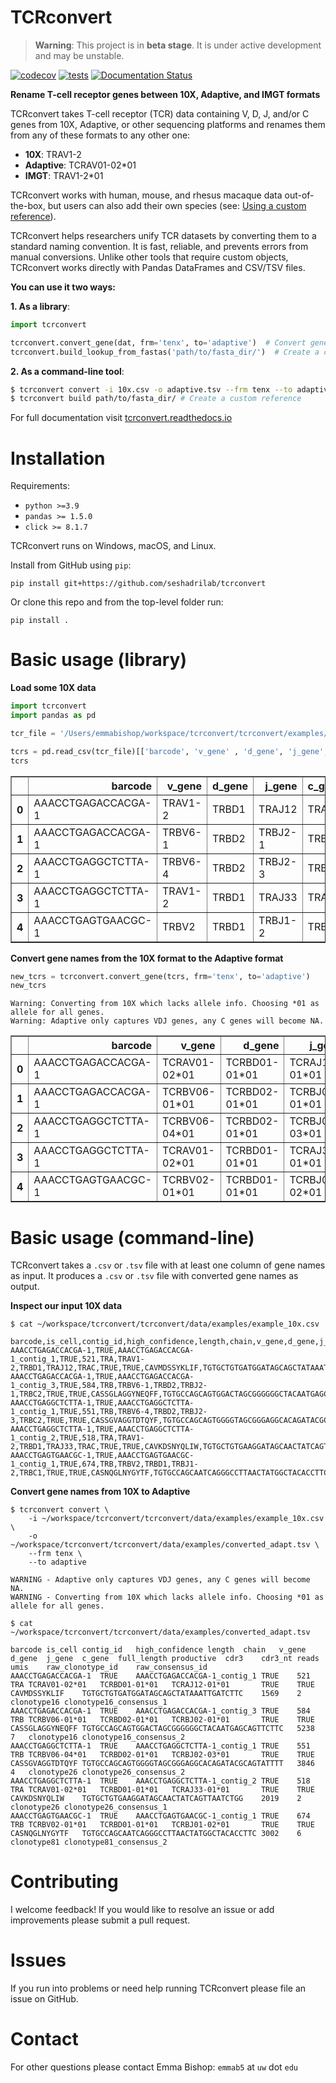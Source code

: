 # TCRconvert

> **Warning**: This project is in **beta stage**. It is under active development and may be unstable.

[![codecov](https://codecov.io/github/seshadrilab/tcrconvert/graph/badge.svg?token=BA25XH6BS2)](https://codecov.io/github/seshadrilab/tcrconvert)
[![tests](https://github.com/seshadrilab/tcrconvert/actions/workflows/pytest.yml/badge.svg)](https://github.com/seshadrilab/tcrconvert/actions/workflows/pytest.yml)
[![Documentation Status](https://readthedocs.org/projects/tcrconvert/badge/?version=latest)](https://tcrconvert.readthedocs.io/en/latest/?badge=latest)

**Rename T-cell receptor genes between 10X, Adaptive, and IMGT formats**

TCRconvert takes T-cell receptor (TCR) data containing V, D, J, and/or C genes from 10X, Adaptive, or other sequencing platforms and renames them from any of these formats to any other one:

* **10X**: TRAV1-2
* **Adaptive**: TCRAV01-02*01
* **IMGT**: TRAV1-2*01

TCRconvert works with human, mouse, and rhesus macaque data out-of-the-box, but users can also add their own species (see: [Using a custom reference](https://tcrconvert.readthedocs.io/en/latest/usage.html#Using-a-custom-reference)).

TCRconvert helps researchers unify TCR datasets by converting them to a standard naming convention. It is fast, reliable, and prevents errors from manual conversions. Unlike other tools that require custom objects, TCRconvert works directly with Pandas DataFrames and CSV/TSV files.

**You can use it two ways:**

**1. As a library**:
```python
import tcrconvert

tcrconvert.convert_gene(dat, frm='tenx', to='adaptive')  # Convert gene names
tcrconvert.build_lookup_from_fastas('path/to/fasta_dir/')  # Create a custom reference
```

**2. As a command-line tool**:
```bash
$ tcrconvert convert -i 10x.csv -o adaptive.tsv --frm tenx --to adaptive # Convert gene names
$ tcrconvert build path/to/fasta_dir/ # Create a custom reference
```

For full documentation visit [tcrconvert.readthedocs.io](https://tcrconvert.readthedocs.io/en/latest/)

# Installation

Requirements:

* `python >=3.9`
* `pandas >= 1.5.0`
* `click >= 8.1.7`

TCRconvert runs on Windows, macOS, and Linux.

Install from GitHub using `pip`:

```
pip install git+https://github.com/seshadrilab/tcrconvert
```

Or clone this repo and from the top-level folder run:

```
pip install .
```

# Basic usage (library)

**Load some 10X data**


```python
import tcrconvert
import pandas as pd

tcr_file = '/Users/emmabishop/workspace/tcrconvert/tcrconvert/examples/example_10x.csv'

tcrs = pd.read_csv(tcr_file)[['barcode', 'v_gene' , 'd_gene', 'j_gene', 'c_gene', 'cdr3']]
tcrs
```





<div>
<table border="1" class="dataframe">
  <thead>
    <tr style="text-align: right;">
      <th></th>
      <th>barcode</th>
      <th>v_gene</th>
      <th>d_gene</th>
      <th>j_gene</th>
      <th>c_gene</th>
      <th>cdr3</th>
    </tr>
  </thead>
  <tbody>
    <tr>
      <th>0</th>
      <td>AAACCTGAGACCACGA-1</td>
      <td>TRAV1-2</td>
      <td>TRBD1</td>
      <td>TRAJ12</td>
      <td>TRAC</td>
      <td>CAVMDSSYKLIF</td>
    </tr>
    <tr>
      <th>1</th>
      <td>AAACCTGAGACCACGA-1</td>
      <td>TRBV6-1</td>
      <td>TRBD2</td>
      <td>TRBJ2-1</td>
      <td>TRBC2</td>
      <td>CASSGLAGGYNEQFF</td>
    </tr>
    <tr>
      <th>2</th>
      <td>AAACCTGAGGCTCTTA-1</td>
      <td>TRBV6-4</td>
      <td>TRBD2</td>
      <td>TRBJ2-3</td>
      <td>TRBC2</td>
      <td>CASSGVAGGTDTQYF</td>
    </tr>
    <tr>
      <th>3</th>
      <td>AAACCTGAGGCTCTTA-1</td>
      <td>TRAV1-2</td>
      <td>TRBD1</td>
      <td>TRAJ33</td>
      <td>TRAC</td>
      <td>CAVKDSNYQLIW</td>
    </tr>
    <tr>
      <th>4</th>
      <td>AAACCTGAGTGAACGC-1</td>
      <td>TRBV2</td>
      <td>TRBD1</td>
      <td>TRBJ1-2</td>
      <td>TRBC1</td>
      <td>CASNQGLNYGYTF</td>
    </tr>
  </tbody>
</table>
</div>



**Convert gene names from the 10X format to the Adaptive format**


```python
new_tcrs = tcrconvert.convert_gene(tcrs, frm='tenx', to='adaptive')
new_tcrs
```

    Warning: Converting from 10X which lacks allele info. Choosing *01 as allele for all genes.
    Warning: Adaptive only captures VDJ genes, any C genes will become NA.





<div>
<table border="1" class="dataframe">
  <thead>
    <tr style="text-align: right;">
      <th></th>
      <th>barcode</th>
      <th>v_gene</th>
      <th>d_gene</th>
      <th>j_gene</th>
      <th>c_gene</th>
      <th>cdr3</th>
    </tr>
  </thead>
  <tbody>
    <tr>
      <th>0</th>
      <td>AAACCTGAGACCACGA-1</td>
      <td>TCRAV01-02*01</td>
      <td>TCRBD01-01*01</td>
      <td>TCRAJ12-01*01</td>
      <td>&lt;NA&gt;</td>
      <td>CAVMDSSYKLIF</td>
    </tr>
    <tr>
      <th>1</th>
      <td>AAACCTGAGACCACGA-1</td>
      <td>TCRBV06-01*01</td>
      <td>TCRBD02-01*01</td>
      <td>TCRBJ02-01*01</td>
      <td>&lt;NA&gt;</td>
      <td>CASSGLAGGYNEQFF</td>
    </tr>
    <tr>
      <th>2</th>
      <td>AAACCTGAGGCTCTTA-1</td>
      <td>TCRBV06-04*01</td>
      <td>TCRBD02-01*01</td>
      <td>TCRBJ02-03*01</td>
      <td>&lt;NA&gt;</td>
      <td>CASSGVAGGTDTQYF</td>
    </tr>
    <tr>
      <th>3</th>
      <td>AAACCTGAGGCTCTTA-1</td>
      <td>TCRAV01-02*01</td>
      <td>TCRBD01-01*01</td>
      <td>TCRAJ33-01*01</td>
      <td>&lt;NA&gt;</td>
      <td>CAVKDSNYQLIW</td>
    </tr>
    <tr>
      <th>4</th>
      <td>AAACCTGAGTGAACGC-1</td>
      <td>TCRBV02-01*01</td>
      <td>TCRBD01-01*01</td>
      <td>TCRBJ01-02*01</td>
      <td>&lt;NA&gt;</td>
      <td>CASNQGLNYGYTF</td>
    </tr>
  </tbody>
</table>
</div>


# Basic usage (command-line)

TCRconvert takes a `.csv` or `.tsv` file with at least one column of gene names as input. It produces a `.csv` or `.tsv` file with converted gene names as output.

**Inspect our input 10X data**


```
$ cat ~/workspace/tcrconvert/tcrconvert/data/examples/example_10x.csv
```

    barcode,is_cell,contig_id,high_confidence,length,chain,v_gene,d_gene,j_gene,c_gene,full_length,productive,cdr3,cdr3_nt,reads,umis,raw_clonotype_id,raw_consensus_id
    AAACCTGAGACCACGA-1,TRUE,AAACCTGAGACCACGA-1_contig_1,TRUE,521,TRA,TRAV1-2,TRBD1,TRAJ12,TRAC,TRUE,TRUE,CAVMDSSYKLIF,TGTGCTGTGATGGATAGCAGCTATAAATTGATCTTC,1569,2,clonotype16,clonotype16_consensus_1
    AAACCTGAGACCACGA-1,TRUE,AAACCTGAGACCACGA-1_contig_3,TRUE,584,TRB,TRBV6-1,TRBD2,TRBJ2-1,TRBC2,TRUE,TRUE,CASSGLAGGYNEQFF,TGTGCCAGCAGTGGACTAGCGGGGGGCTACAATGAGCAGTTCTTC,5238,7,clonotype16,clonotype16_consensus_2
    AAACCTGAGGCTCTTA-1,TRUE,AAACCTGAGGCTCTTA-1_contig_1,TRUE,551,TRB,TRBV6-4,TRBD2,TRBJ2-3,TRBC2,TRUE,TRUE,CASSGVAGGTDTQYF,TGTGCCAGCAGTGGGGTAGCGGGAGGCACAGATACGCAGTATTTT,3846,4,clonotype26,clonotype26_consensus_2
    AAACCTGAGGCTCTTA-1,TRUE,AAACCTGAGGCTCTTA-1_contig_2,TRUE,518,TRA,TRAV1-2,TRBD1,TRAJ33,TRAC,TRUE,TRUE,CAVKDSNYQLIW,TGTGCTGTGAAGGATAGCAACTATCAGTTAATCTGG,2019,2,clonotype26,clonotype26_consensus_1
    AAACCTGAGTGAACGC-1,TRUE,AAACCTGAGTGAACGC-1_contig_1,TRUE,674,TRB,TRBV2,TRBD1,TRBJ1-2,TRBC1,TRUE,TRUE,CASNQGLNYGYTF,TGTGCCAGCAATCAGGGCCTTAACTATGGCTACACCTTC,3002,6,clonotype81,clonotype81_consensus_2


**Convert gene names from 10X to Adaptive**


```
$ tcrconvert convert \
    -i ~/workspace/tcrconvert/tcrconvert/data/examples/example_10x.csv \
    -o ~/workspace/tcrconvert/tcrconvert/data/examples/converted_adapt.tsv \
    --frm tenx \
    --to adaptive
```

    WARNING - Adaptive only captures VDJ genes, any C genes will become NA.
    WARNING - Converting from 10X which lacks allele info. Choosing *01 as allele for all genes.



```
$ cat ~/workspace/tcrconvert/tcrconvert/data/examples/converted_adapt.tsv
```

    barcode	is_cell	contig_id	high_confidence	length	chain	v_gene	d_gene	j_gene	c_gene	full_length	productive	cdr3	cdr3_nt	reads	umis	raw_clonotype_id	raw_consensus_id
    AAACCTGAGACCACGA-1	TRUE	AAACCTGAGACCACGA-1_contig_1	TRUE	521	TRA	TCRAV01-02*01	TCRBD01-01*01	TCRAJ12-01*01		TRUE	TRUE	CAVMDSSYKLIF	TGTGCTGTGATGGATAGCAGCTATAAATTGATCTTC	1569	2	clonotype16	clonotype16_consensus_1
    AAACCTGAGACCACGA-1	TRUE	AAACCTGAGACCACGA-1_contig_3	TRUE	584	TRB	TCRBV06-01*01	TCRBD02-01*01	TCRBJ02-01*01		TRUE	TRUE	CASSGLAGGYNEQFF	TGTGCCAGCAGTGGACTAGCGGGGGGCTACAATGAGCAGTTCTTC	5238	7	clonotype16	clonotype16_consensus_2
    AAACCTGAGGCTCTTA-1	TRUE	AAACCTGAGGCTCTTA-1_contig_1	TRUE	551	TRB	TCRBV06-04*01	TCRBD02-01*01	TCRBJ02-03*01		TRUE	TRUE	CASSGVAGGTDTQYF	TGTGCCAGCAGTGGGGTAGCGGGAGGCACAGATACGCAGTATTTT	3846	4	clonotype26	clonotype26_consensus_2
    AAACCTGAGGCTCTTA-1	TRUE	AAACCTGAGGCTCTTA-1_contig_2	TRUE	518	TRA	TCRAV01-02*01	TCRBD01-01*01	TCRAJ33-01*01		TRUE	TRUE	CAVKDSNYQLIW	TGTGCTGTGAAGGATAGCAACTATCAGTTAATCTGG	2019	2	clonotype26	clonotype26_consensus_1
    AAACCTGAGTGAACGC-1	TRUE	AAACCTGAGTGAACGC-1_contig_1	TRUE	674	TRB	TCRBV02-01*01	TCRBD01-01*01	TCRBJ01-02*01		TRUE	TRUE	CASNQGLNYGYTF	TGTGCCAGCAATCAGGGCCTTAACTATGGCTACACCTTC	3002	6	clonotype81	clonotype81_consensus_2

# Contributing

I welcome feedback! If you would like to resolve an issue or add improvements please submit a pull request.

# Issues

If you run into problems or need help running TCRconvert please file an issue on GitHub.

# Contact

For other questions please contact Emma Bishop: `emmab5` at `uw` dot `edu`
